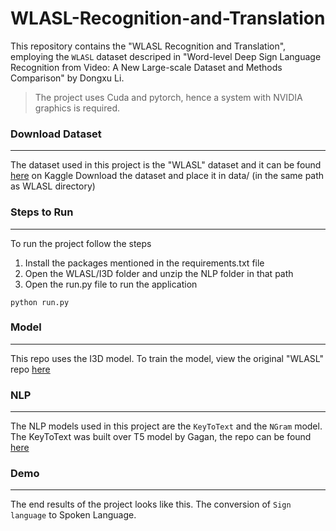 # WLASL-Recognition-and-Translation

This repository contains the "WLASL Recognition and Translation", employing the `WLASL` dataset descriped in "Word-level Deep Sign Language Recognition from Video: A New Large-scale Dataset and Methods Comparison" by Dongxu Li.


>The project uses Cuda and pytorch, hence a system with NVIDIA graphics is required. 

### Download Dataset
-----------------

The dataset used in this project is the "WLASL" dataset and it can be found [here](https://www.kaggle.com/datasets/utsavk02/wlasl-complete) on Kaggle
Download the dataset and place it in data/ (in the same path as WLASL directory)

### Steps to Run
-----------------

To run the project follow the steps

1. Install the packages mentioned in the requirements.txt file
2. Open the WLASL/I3D folder and unzip the NLP folder in that path
3. Open the run.py file to run the application

```
python run.py

```

### Model
-----------------

This repo uses the I3D model. To train the model, view the original "WLASL" repo [here](https://github.com/dxli94/WLASL/blob/master/README.md)

### NLP
-----------------

The NLP models used in this project are the `KeyToText` and the `NGram` model. The KeyToText was built over T5 model by Gagan, the repo can be found [here](https://github.com/gagan3012/keytotext)

### Demo
-----------------

The end results of the project looks like this. The conversion of `Sign language` to Spoken Language.
